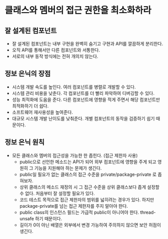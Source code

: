 # 클래스와 멤버의 접근 권한을 최소화하라

## 잘 설계된 컴포넌트

- 잘 설계된 컴포넌트는 내부 구현을 완벽히 숨기고 구현과 API를 깔끔하게 분리한다.
- 오직 API를 통해서만 다른 컴포넌트와 서통한다.
- 서로의 내부 동작 방식에는 전혀 개의치 않는다.

## 정보 은닉의 장점

- 시스템 개발 속도를 높인다. 여러 컴포넌트를 병렬로 개발할 수 있다.
- 시스템 관리 비용을 낮춘다. 각 컴포넌트를 더 빨리 파악하여 디버깅할 수 있다.
- 성능 최적화에 도움을 준다. 다른 컴포넌트에 영향을 적게 주면서 해당 컴포넌트만 최적화하기 더 쉽다.
- 소프트웨어 재사용성을 높여준다.
- 대규모 시스템 개발 난이도를 낮춰준다. 개별 컴포넌트의 동작을 검증하기 쉽기 때문이다.

## 정보 은닉 원칙

- 모든 클래스와 멤버의 접근성을 가능한 한 좁힌다. (접근 제한자 사용)
    - public으로 선언한 메소드는 API가 되어 외부 컴포넌트에 영향을 주게 되고 영원히 그 기능을 지원해야 하는 문제가 생긴다.
    - public일 필요가 없는 클래스의 접근 수준을 private/package-private 로 좁혀보자.
    - 상위 클래스의 메소드 재정의 시 그 접근 수준을 상위 클래스보다 좁게 설정할 수 없다. 처음부터 잘 설정할 필요가 있다.
    - 코드 테스트 목적으로 접근 제한자의 범위를 넓히려는 경우가 있다. 하지만 package-private를 넘는 접근 제한자를 주지 말아야 한다.
    - public class의 인스턴스 필드는 가급적 public이 아니어야 한다. thread-unsafe 하기 때문이다.
    - 길이가 0이 아닌 배열은 외부에서 변경 가능하여 주의하지 않으면 보안 허점이 생긴다.
